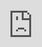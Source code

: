 ```yaml
---
obsidianUIMode: preview
cssClasses: cards, iframe-100
---
```


<div style="display: block; position: absolute; left: 0; top: 0; width: 100%; height: 100%; --aspect-ratio:9/16; padding-bottom: calc(var(--aspect-ratio) * 100%);"><iframe src="https://chat-us.eqing.tech/#/chat" allow="fullscreen" style="position: absolute; top: 0px; left: 0px; border:none; height: 100%; width: 100%;"></iframe></div>